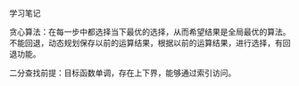 学习笔记

贪心算法：在每一步中都选择当下最优的选择，从而希望结果是全局最优的算法。
不能回退，动态规划保存以前的运算结果，根据以前的运算结果，进行选择，有回退功能。

二分查找前提：目标函数单调，存在上下界，能够通过索引访问。
